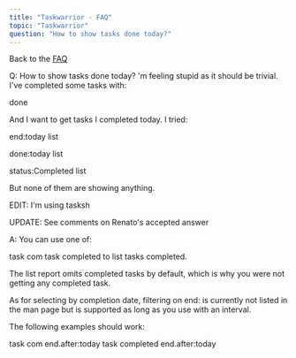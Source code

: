 ```yaml
---
title: "Taskwarrior - FAQ"
topic: "Taskwarrior"
question: "How to show tasks done today?"
---
```


Back to the [FAQ](/support/faq)

Q: How to show tasks done today?
'm feeling stupid as it should be trivial. I've completed some tasks with:

   <id> done

And I want to get tasks I completed today. I tried:

   end:today list

   done:today list

   status:Completed list

But none of them are showing anything.

 

EDIT: I'm using tasksh

UPDATE: See comments on Renato's accepted answer

A: You can use one of:

task com
task completed
to list tasks completed.

The list report omits completed tasks by default, which is why you were not getting any completed task.

 

As for selecting by completion date, filtering on end: is currently not listed in the man page but is supported as long as you use with an interval.

The following examples should work:

task com end.after:today
task completed end.after:today

